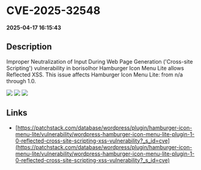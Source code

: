 # CVE-2025-32548

**2025-04-17 16:15:43**

## Description
Improper Neutralization of Input During Web Page Generation ('Cross-site Scripting') vulnerability in borisolhor Hamburger Icon Menu Lite allows Reflected XSS. This issue affects Hamburger Icon Menu Lite: from n/a through 1.0.

![](https://img.shields.io/static/v1?label=Score&message=7.1&color=red)
![](https://img.shields.io/static/v1?label=Severity&message=HIGH&color=red)
![](https://img.shields.io/static/v1?label=CWE&message=XSS&color=green)

## Links
- [https://patchstack.com/database/wordpress/plugin/hamburger-icon-menu-lite/vulnerability/wordpress-hamburger-icon-menu-lite-plugin-1-0-reflected-cross-site-scripting-xss-vulnerability?_s_id=cve](https://patchstack.com/database/wordpress/plugin/hamburger-icon-menu-lite/vulnerability/wordpress-hamburger-icon-menu-lite-plugin-1-0-reflected-cross-site-scripting-xss-vulnerability?_s_id=cve)
